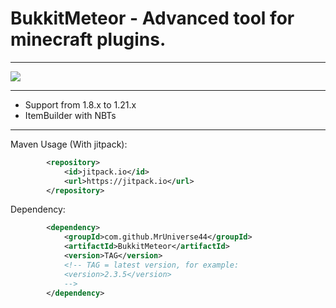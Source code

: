 # BukkitMeteor - Advanced tool for minecraft plugins.

---

[![](https://jitpack.io/v/MrUniverse44/BukkitMeteor.svg)](https://jitpack.io/#MrUniverse44/BukkitMeteor)

---

* Support from 1.8.x to 1.21.x
* ItemBuilder with NBTs

---

Maven Usage (With jitpack):
```XML
        <repository>
            <id>jitpack.io</id>
            <url>https://jitpack.io</url>
        </repository>
```

Dependency:
```XML
        <dependency>
            <groupId>com.github.MrUniverse44</groupId>
            <artifactId>BukkitMeteor</artifactId>
            <version>TAG</version>
            <!-- TAG = latest version, for example:
            <version>2.3.5</version>
            -->
        </dependency>
```
